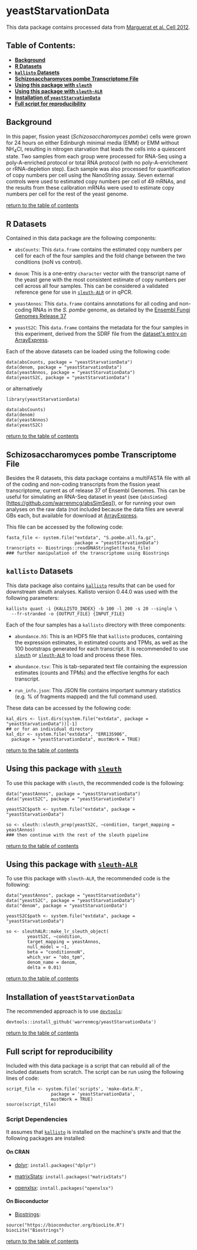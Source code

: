 # yeastStarvationData

This data package contains processed data from [Marguerat et al. Cell 2012](https://doi.org/10.1016/j.cell.2012.09.019).

## Table of Contents:
+ [**Background**](https://github.com/warrenmcg/yeastStarvationData#background)
+ [**R Datasets**](https://github.com/warrenmcg/yeastStarvationData#r-datasets)
+ [**`kallisto` Datasets**](https://github.com/warrenmcg/yeastStarvationData#kallisto-datasets)
+ [**Schizosaccharomyces pombe Transcriptome File**](https://github.com/warrenmcg/yeastStarvationData#schizosaccharomyces-pombe-transcriptome-file)
+ [**Using this package with `sleuth`**](https://github.com/warrenmcg/yeastStarvationData#using-this-package-with-sleuth)
+ [**Using this package with `sleuth-ALR`**](https://github.com/warrenmcg/yeastStarvationData#using-this-package-with-sleuth-alr)
+ [**Installation of `yeastStarvationData`**](https://github.com/warrenmcg/yeastStarvationData#installation-of-yeaststarvationdata)
+ [**Full script for reproducibility**](https://github.com/warrenmcg/yeastStarvationData#full-script-for-reproducibility)

## Background

In this paper, fission yeast (*Schizosaccharomyces pombe*) cells were grown for 24 hours on either Edinburgh minimal media (EMM)
or EMM without NH<sub>4</sub>Cl, resulting in nitrogen starvation that leads the cells into a quiescent state. Two samples
from each group were processed for RNA-Seq using a poly-A-enriched protocol or total RNA protocol (with no poly-A-enrichment or
rRNA-depletion step). Each sample was also processed for quantification of copy numbers per cell using the NanoString assay.
Seven external controls were used to estimated copy numbers per cell of 49 mRNAs, and the results from these calibration mRNAs
were used to estimate copy numbers per cell for the rest of the yeast genome.

[return to the table of contents](https://github.com/warrenmcg/yeastStarvationData#table-of-contents)

## R Datasets

Contained in this data package are the following components:
+ `absCounts`: This `data.frame` contains the estimated copy numbers per cell for each of the four samples and the fold change
between the two conditions (noN vs control).

+ `denom`: This is a one-entry `character` vector with the transcript name of the yeast gene with the most consistent estimate
of copy numbers per cell across all four samples. This can be considered a validated reference gene for use in
[`sleuth-ALR`](https://github.com/warrenmcg/sleuth-ALR) or in qPCR.

+ `yeastAnnos`: This `data.frame` contains annotations for all coding and non-coding RNAs in the *S. pombe* genome, as
detailed by the [Ensembl Fungi Genomes Release 37](http://oct2017-fungi.ensembl.org/)

+ `yeastS2C`: This `data.frame` contains the metadata for the four samples in this experiment, derived from the SDRF file
from the [dataset's entry on ArrayExpress](https://www.ebi.ac.uk/arrayexpress/experiments/E-MTAB-1154/).

Each of the above datasets can be loaded using the following code:
```
data(absCounts, package = "yeastStarvationData")
data(denom, package = "yeastStarvationData")
data(yeastAnnos, package = "yeastStarvationData")
data(yeastS2C, package = "yeastStarvationData")
```
or alternatively
```
library(yeastStarvationData)

data(absCounts)
data(denom)
data(yeastAnnos)
data(yeastS2C)
```
[return to the table of contents](https://github.com/warrenmcg/yeastStarvationData#table-of-contents)

## Schizosaccharomyces pombe Transcriptome File

Besides the R datasets, this data package contains a multiFASTA file with all of the coding and non-coding transcripts
from the fission yeast transcriptome, current as of release 37 of Ensembl Genomes. This can be useful for simulating
an RNA-Seq dataset in yeast (see (`absSimSeq`)[https://github.com/warrenmcg/absSimSeq]), or for running your own
analyses on the raw data (not included because the data files are several GBs each, but available for download at
[ArrayExpress](https://www.ebi.ac.uk/arrayexpress/experiments/E-MTAB-1154/).

This file can be accessed by the following code:
```
fasta_file <- system.file("extdata", "S.pombe.all.fa.gz",
                          package = "yeastStarvationData")
transcripts <- Biostrings::readDNAStringSet(fasta_file)
### further manipulation of the transcriptome using Biostrings
```

## `kallisto` Datasets

This data package also contains [`kallisto`](https://github.com/pachterlab/kallisto) results that can be used for
downstream sleuth analyses. Kallisto version 0.44.0 was used with the following parameters:
```
kallisto quant -i {KALLISTO_INDEX} -b 100 -l 200 -s 20 --single \
  --fr-stranded -o {OUTPUT_FILE} {INPUT_FILE}
```

Each of the four samples has a `kallisto` directory with three components:
+ `abundance.h5`: This is an HDF5 file that `kallisto` produces, containing the expression estimates, in estimated counts and TPMs,
as well as the 100 bootstraps generated for each transcript. It is recommended to use [`sleuth`](https://github.com/pachterlab/sleuth)
or [`sleuth-ALR`](https://github.com/warrenmcg/sleuth-ALR) to load and process these files.

+ `abundance.tsv`: This is tab-separated text file containing the expression estimates (counts and TPMs) and the effective lengths
for each transcript.

+ `run_info.json`: This JSON file contains important summary statistics (e.g. % of fragments mapped) and the full command used.

These data can be accessed by the following code:
```
kal_dirs <- list.dirs(system.file("extdata", package = "yeastStarvationData"))[-1]
## or for an individual directory
kal_dir <- system.file("extdata", "ERR135906",
  package = "yeastStarvationData", mustWork = TRUE)
```
[return to the table of contents](https://github.com/warrenmcg/yeastStarvationData#table-of-contents)

## Using this package with [`sleuth`](https://github.com/pachterlab/sleuth)

To use this package with `sleuth`, the recommended code is the following:
```
data("yeastAnnos", package = "yeastStarvationData")
data("yeastS2C", package = "yeastStarvationData")

yeastS2C$path <- system.file("extdata", package = "yeastStarvationData")

so <- sleuth::sleuth_prep(yeastS2C, ~condition, target_mapping = yeastAnnos)
### then continue with the rest of the sleuth pipeline
```
[return to the table of contents](https://github.com/warrenmcg/yeastStarvationData#table-of-contents)

## Using this package with [`sleuth-ALR`](https://github.com/warrenmcg/sleuth-ALR)

To use this package with `sleuth-ALR`, the recommended code is the following:
```
data("yeastAnnos", package = "yeastStarvationData")
data("yeastS2C", package = "yeastStarvationData")
data("denom", package = "yeastStarvationData")

yeastS2C$path <- system.file("extdata", package = "yeastStarvationData")

so <- sleuthALR::make_lr_sleuth_object(
        yeastS2C, ~condition,
        target_mapping = yeastAnnos,
        null_model = ~1,
        beta = "conditionnoN",
        which_var = "obs_tpm",
        denom_name = denom,
        delta = 0.01)
```
[return to the table of contents](https://github.com/warrenmcg/yeastStarvationData#table-of-contents)

## Installation of `yeastStarvationData`

The recommended approach is to use [`devtools`](https://github.com/r-lib/devtools):
```
devtools::install_github('warrenmcg/yeastStarvationData')
```
[return to the table of contents](https://github.com/warrenmcg/yeastStarvationData#table-of-contents)

## Full script for reproducibility

Included with this data package is a script that can rebuild all of the included datasets from scratch.
The script can be run using the following lines of code:
```
script_file <- system.file('scripts', 'make-data.R',
                 package = 'yeastStarvationData',
                 mustWork = TRUE)
source(script_file)
```

### Script Dependencies
It assumes that [`kallisto`](https://github.com/pachterlab/kallisto) is installed on the
machine's `$PATH` and that the following packages are installed:

#### On CRAN
+ [dplyr](https://github.com/tidyverse/dplyr): `install.packages("dplyr")`

+ [matrixStats](https://github.com/HenrikBengtsson/matrixStats): `install.packages("matrixStats")`

+ [openxlsx](https://github.com/awalker89/openxlsx): `install.packages("openxlsx")`

#### On Bioconductor
+ [Biostrings](https://bioconductor.org/packages/release/bioc/html/Biostrings.html):
```
source("https://bioconductor.org/biocLite.R")
biocLite("Biostrings")
```
[return to the table of contents](https://github.com/warrenmcg/yeastStarvationData#table-of-contents)
